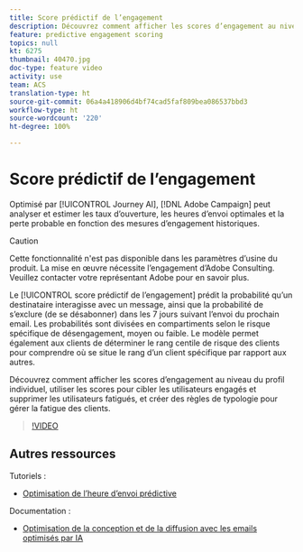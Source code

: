 ```yaml
---
title: Score prédictif de l’engagement
description: Découvrez comment afficher les scores d’engagement au niveau du profil individuel, utiliser les scores pour cibler les utilisateurs engagés et supprimer les utilisateurs fatigués, et créer des règles de typologie pour gérer la fatigue des clients.
feature: predictive engagement scoring
topics: null
kt: 6275
thumbnail: 40470.jpg
doc-type: feature video
activity: use
team: ACS
translation-type: ht
source-git-commit: 06a4a418906d4bf74cad5faf809bea086537bbd3
workflow-type: ht
source-wordcount: '220'
ht-degree: 100%

---
```



# Score prédictif de l’engagement

Optimisé par [!UICONTROL Journey AI], [!DNL Adobe Campaign] peut analyser et estimer les taux d’ouverture, les heures d’envoi optimales et la perte probable en fonction des mesures d’engagement historiques.

>[!CAUTION]
>Cette fonctionnalité n&#39;est pas disponible dans les paramètres d’usine du produit. La mise en œuvre nécessite l’engagement d’Adobe Consulting. Veuillez contacter votre représentant Adobe pour en savoir plus.

Le [!UICONTROL score prédictif de l’engagement] prédit la probabilité qu’un destinataire interagisse avec un message, ainsi que la probabilité de s’exclure (de se désabonner) dans les 7 jours suivant l’envoi du prochain email. Les probabilités sont divisées en compartiments selon le risque spécifique de désengagement, moyen ou faible. Le modèle permet également aux clients de déterminer le rang centile de risque des clients pour comprendre où se situe le rang d’un client spécifique par rapport aux autres.

Découvrez comment afficher les scores d’engagement au niveau du profil individuel, utiliser les scores pour cibler les utilisateurs engagés et supprimer les utilisateurs fatigués, et créer des règles de typologie pour gérer la fatigue des clients.

>[!VIDEO](https://video.tv.adobe.com/v/40470?quality=12&captions=fre_fr)

## Autres ressources

Tutoriels :

* [Optimisation de l’heure d’envoi prédictive](predictive-send-time-optimization.md)

Documentation :

* [Optimisation de la conception et de la diffusion avec les emails optimisés par IA](https://docs.adobe.com/help/fr-FR/campaign-standard/using/testing-and-sending/preparing-and-testing-messages/predictive.html)
